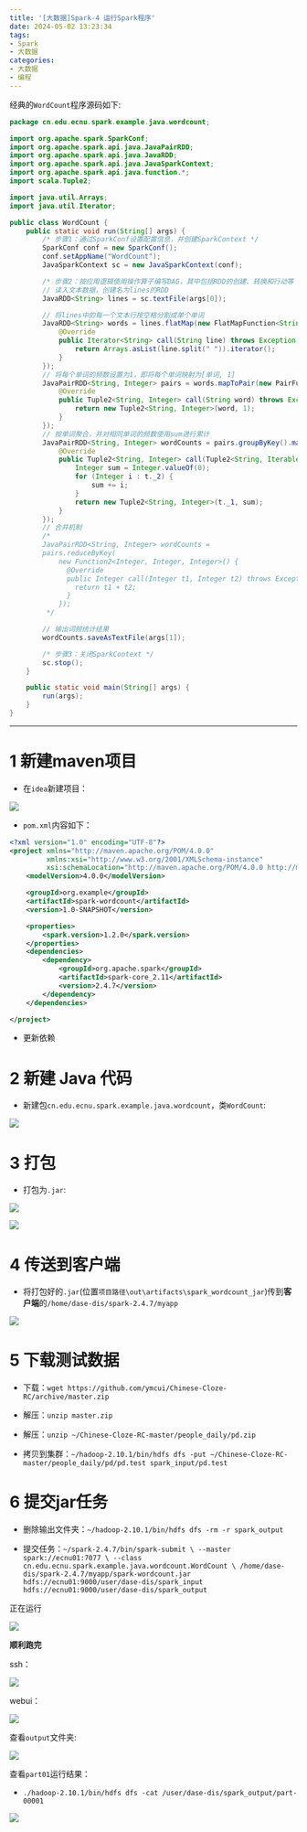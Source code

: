 ```yaml
---
title: '[大数据]Spark-4 运行Spark程序'
date: 2024-05-02 13:23:34
tags: 
- Spark
- 大数据
categories: 
- 大数据
- 编程
---
```


经典的`WordCount`程序源码如下:

```java
package cn.edu.ecnu.spark.example.java.wordcount;

import org.apache.spark.SparkConf;
import org.apache.spark.api.java.JavaPairRDD;
import org.apache.spark.api.java.JavaRDD;
import org.apache.spark.api.java.JavaSparkContext;
import org.apache.spark.api.java.function.*;
import scala.Tuple2;

import java.util.Arrays;
import java.util.Iterator;

public class WordCount {
    public static void run(String[] args) {
        /* 步骤1：通过SparkConf设置配置信息，并创建SparkContext */
        SparkConf conf = new SparkConf();
        conf.setAppName("WordCount");
        JavaSparkContext sc = new JavaSparkContext(conf);

        /* 步骤2：按应用逻辑使用操作算子编写DAG，其中包括RDD的创建、转换和行动等 */
        // 读入文本数据，创建名为lines的RDD
        JavaRDD<String> lines = sc.textFile(args[0]);

        // 将lines中的每一个文本行按空格分割成单个单词
        JavaRDD<String> words = lines.flatMap(new FlatMapFunction<String, String>() {
            @Override
            public Iterator<String> call(String line) throws Exception {
                return Arrays.asList(line.split(" ")).iterator();
            }
        });
        // 将每个单词的频数设置为1，即将每个单词映射为[单词, 1]
        JavaPairRDD<String, Integer> pairs = words.mapToPair(new PairFunction<String, String, Integer>() {
            @Override
            public Tuple2<String, Integer> call(String word) throws Exception {
                return new Tuple2<String, Integer>(word, 1);
            }
        });
        // 按单词聚合，并对相同单词的频数使用sum进行累计
        JavaPairRDD<String, Integer> wordCounts = pairs.groupByKey().mapToPair(new PairFunction<Tuple2<String, Iterable<Integer>>, String, Integer>() {
            @Override
            public Tuple2<String, Integer> call(Tuple2<String, Iterable<Integer>> t) throws Exception {
                Integer sum = Integer.valueOf(0);
                for (Integer i : t._2) {
                    sum += i;
                }
                return new Tuple2<String, Integer>(t._1, sum);
            }
        });
        // 合并机制
        /*
        JavaPairRDD<String, Integer> wordCounts =
        pairs.reduceByKey(
            new Function2<Integer, Integer, Integer>() {
              @Override
              public Integer call(Integer t1, Integer t2) throws Exception {
                return t1 + t2;
              }
            });
         */

        // 输出词频统计结果
        wordCounts.saveAsTextFile(args[1]);

        /* 步骤3：关闭SparkContext */
        sc.stop();
    }

    public static void main(String[] args) {
        run(args);
    }
}
```

----------------

# 1 新建maven项目

- 在`idea`新建项目：

![](https://cdn.jsdelivr.net/gh/oixel64/imgs/imgs/202405021832587.png)

- `pom.xml`内容如下：

```xml
<?xml version="1.0" encoding="UTF-8"?>
<project xmlns="http://maven.apache.org/POM/4.0.0"
         xmlns:xsi="http://www.w3.org/2001/XMLSchema-instance"
         xsi:schemaLocation="http://maven.apache.org/POM/4.0.0 http://maven.apache.org/xsd/maven-4.0.0.xsd">
    <modelVersion>4.0.0</modelVersion>

    <groupId>org.example</groupId>
    <artifactId>spark-wordcount</artifactId>
    <version>1.0-SNAPSHOT</version>

    <properties>
        <spark.version>1.2.0</spark.version>
    </properties>
    <dependencies>
        <dependency>
            <groupId>org.apache.spark</groupId>
            <artifactId>spark-core_2.11</artifactId>
            <version>2.4.7</version>
        </dependency>
    </dependencies>

</project>
```

- 更新依赖

# 2 新建 Java 代码

- 新建包`cn.edu.ecnu.spark.example.java.wordcount`，类`WordCount`: 

![](https://cdn.jsdelivr.net/gh/oixel64/imgs/imgs/202405021833109.png)

# 3 打包

- 打包为`.jar`:

![](https://cdn.jsdelivr.net/gh/oixel64/imgs/imgs/202405021759128.png)

![](https://cdn.jsdelivr.net/gh/oixel64/imgs/imgs/202405021800838.png)

# 4 传送到客户端

- 将打包好的`.jar`(位置`项目路径\out\artifacts\spark_wordcount_jar`)传到**客户端**的`/home/dase-dis/spark-2.4.7/myapp`

![](https://cdn.jsdelivr.net/gh/oixel64/imgs/imgs/202405021803426.png)

# 5 下载测试数据

- 下载：`wget https://github.com/ymcui/Chinese-Cloze-RC/archive/master.zip`

- 解压：`unzip master.zip`

- 解压：`unzip ~/Chinese-Cloze-RC-master/people_daily/pd.zip`

- 拷贝到集群：`~/hadoop-2.10.1/bin/hdfs dfs -put ~/Chinese-Cloze-RC-master/people_daily/pd/pd.test spark_input/pd.test`

# 6 提交jar任务

- 删除输出文件夹：`~/hadoop-2.10.1/bin/hdfs dfs -rm -r spark_output`

- 提交任务：`~/spark-2.4.7/bin/spark-submit \
--master spark://ecnu01:7077 \
--class cn.edu.ecnu.spark.example.java.wordcount.WordCount \
/home/dase-dis/spark-2.4.7/myapp/spark-wordcount.jar hdfs://ecnu01:9000/user/dase-dis/spark_input hdfs://ecnu01:9000/user/dase-dis/spark_output`

正在运行

![](https://cdn.jsdelivr.net/gh/oixel64/imgs/imgs/202405021816280.png)

**顺利跑完**

ssh：

![](https://cdn.jsdelivr.net/gh/oixel64/imgs/imgs/202405021831459.png)

webui：

![](https://cdn.jsdelivr.net/gh/oixel64/imgs/imgs/202405021830147.png)

查看`output`文件夹:

![](https://cdn.jsdelivr.net/gh/oixel64/imgs/imgs/202405021931447.png)

查看`part01`运行结果：

- `./hadoop-2.10.1/bin/hdfs dfs -cat /user/dase-dis/spark_output/part-00001`

![](https://cdn.jsdelivr.net/gh/oixel64/imgs/imgs/202405021934024.png)